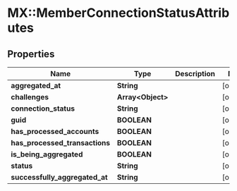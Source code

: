 # MX::MemberConnectionStatusAttributes

## Properties
Name | Type | Description | Notes
------------ | ------------- | ------------- | -------------
**aggregated_at** | **String** |  | [optional] 
**challenges** | **Array&lt;Object&gt;** |  | [optional] 
**connection_status** | **String** |  | [optional] 
**guid** | **BOOLEAN** |  | [optional] 
**has_processed_accounts** | **BOOLEAN** |  | [optional] 
**has_processed_transactions** | **BOOLEAN** |  | [optional] 
**is_being_aggregated** | **BOOLEAN** |  | [optional] 
**status** | **String** |  | [optional] 
**successfully_aggregated_at** | **String** |  | [optional] 


